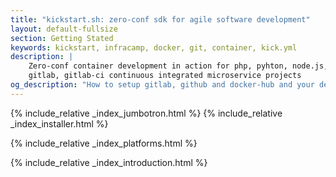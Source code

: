 ```yaml
---
title: "kickstart.sh: zero-conf sdk for agile software development"
layout: default-fullsize
section: Getting Stated
keywords: kickstart, infracamp, docker, git, container, kick.yml
description: |
    Zero-conf container development in action for php, pyhton, node.js, c++. Setup guide for github, 
    gitlab, gitlab-ci continuous integrated microservice projects
og_description: "How to setup gitlab, github and docker-hub and your development environment"
---
```

{% include_relative _index_jumbotron.html %}
{% include_relative _index_installer.html %}

{% include_relative _index_platforms.html %}


{% include_relative _index_introduction.html %}


<div class="container mt-5 markdown-body" markdown="1">

</div>


